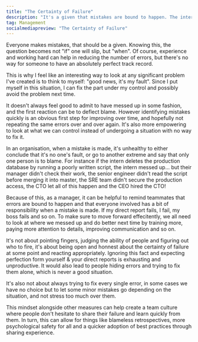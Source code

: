 ```yaml
---
title: "The Certainty of Failure"
description: "It's a given that mistakes are bound to happen. The interesting question is how to react when an error is made and how to improve."
tag: Management
socialmediapreview: "The Certainty of Failure"
---
```


Everyone makes mistakes, that should be a given. Knowing this, the question becomes not "if" one will slip, but "when". Of course, experience and working hard can help in reducing the number of errors, but there's no way for someone to have an absolutely perfect track record.

This is why I feel like an interesting way to look at any significant problem I've created is to think to myself: "good news, it's my fault". Since I put myself in this situation, I can fix the part under my control and possibly avoid the problem next time.

It doesn't always feel good to admit to have messed up in some fashion, and the first reaction can be to deflect blame. However identifying mistakes quickly is an obvious first step for improving over time, and hopefully not repeating the same errors over and over again. It's also more empowering to look at what we can control instead of undergoing a situation with no way to fix it.

In an organisation, when a mistake is made, it's unhealthy to either conclude that it's no one's fault, or go to another extreme and say that only one person is to blame. For instance if the intern deletes the production database by running a poorly written script, the intern messed up... but their manager didn't check their work, the senior engineer didn't read the script before merging it into master, the SRE team didn't secure the production access, the CTO let all of this happen and the CEO hired the CTO!

Because of this, as a manager, it can be helpful to remind teammates that errors are bound to happen and that everyone involved has a bit of responsibility when a mistake is made. If my direct report fails, I fail, my boss fails and so on. To make sure to move forward effecitently, we all need to look at where we messed up and do better next time by training more, paying more attention to details, improving communication and so on.

It's not about pointing fingers, judging the ability of people and figuring out who to fire, it's about being open and honnest about the certainty of failure at some point and reacting appropriately. Ignoring this fact and expecting perfection form yourself & your direct reports is exhausting and unproductive. It would also lead to people hiding errors and trying to fix them alone, which is never a good situation.

It's also not about always trying to fix every single error, in some cases we have no choice but to let some minor mistakes go depending on the situation, and not stress too much over them.

This mindset alongside other measures can help create a team culture where people don't hesitate to share their failure and learn quickly from them. In turn, this can allow for things like blameless retrospectives, more psychological safety for all and a quicker adoption of best practices through sharing experience.